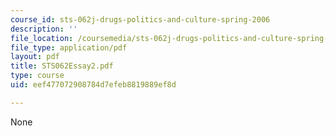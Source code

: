 ```yaml
---
course_id: sts-062j-drugs-politics-and-culture-spring-2006
description: ''
file_location: /coursemedia/sts-062j-drugs-politics-and-culture-spring-2006/eef477072908784d7efeb8819889ef8d_STS062Essay2.pdf
file_type: application/pdf
layout: pdf
title: STS062Essay2.pdf
type: course
uid: eef477072908784d7efeb8819889ef8d

---
```

None